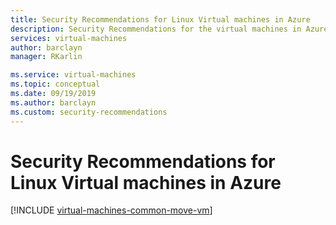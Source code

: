 ```yaml
---
title: Security Recommendations for Linux Virtual machines in Azure
description: Security Recommendations for the virtual machines in Azure. Implementing these recommendations will help you fulfill your security obligations as described in our shared responsibility model and will improve the overall security for your deployments
services: virtual-machines
author: barclayn
manager: RKarlin

ms.service: virtual-machines
ms.topic: conceptual
ms.date: 09/19/2019
ms.author: barclayn
ms.custom: security-recommendations
---
```


# Security Recommendations for Linux Virtual machines in Azure


[!INCLUDE [virtual-machines-common-move-vm](../../../includes/virtual-machines-security-recommendations.md)]
